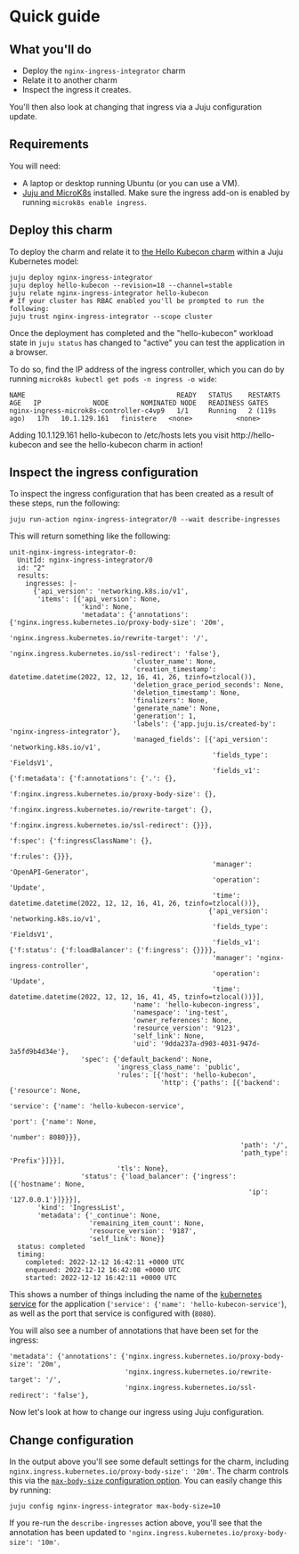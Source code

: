 
# Quick guide

## What you'll do

- Deploy the `nginx-ingress-integrator` charm
- Relate it to another charm
- Inspect the ingress it creates.

You'll then also look at changing that ingress via a Juju configuration update.

## Requirements

You will need:

* A laptop or desktop running Ubuntu (or you can use a VM).
* [Juju and MicroK8s](https://juju.is/docs/olm/microk8s) installed. Make sure the ingress add-on is enabled by running `microk8s enable ingress`.

## Deploy this charm

To deploy the charm and relate it to
[the Hello Kubecon charm](https://charmhub.io/hello-kubecon) within a Juju Kubernetes model:

    juju deploy nginx-ingress-integrator
    juju deploy hello-kubecon --revision=18 --channel=stable
    juju relate nginx-ingress-integrator hello-kubecon
    # If your cluster has RBAC enabled you'll be prompted to run the following:
    juju trust nginx-ingress-integrator --scope cluster

Once the deployment has completed and the "hello-kubecon" workload state in
`juju status` has changed to "active" you can test the application in
a browser. 

To do so, find the IP address of the ingress controller, which you can do by running `microk8s kubectl get pods -n ingress -o wide`:
```
NAME                                      READY   STATUS    RESTARTS       AGE   IP             NODE        NOMINATED NODE   READINESS GATES
nginx-ingress-microk8s-controller-c4vp9   1/1     Running   2 (119s ago)   17h   10.1.129.161   finistere   <none>           <none>
```
Adding 10.1.129.161 hello-kubecon to /etc/hosts lets you visit http://hello-kubecon and see the hello-kubecon charm in action!

## Inspect the ingress configuration

To inspect the ingress configuration that has been created as a result of these steps, run the following:

    juju run-action nginx-ingress-integrator/0 --wait describe-ingresses

This will return something like the following:

```
unit-nginx-ingress-integrator-0:
  UnitId: nginx-ingress-integrator/0
  id: "2"
  results:
    ingresses: |-
      {'api_version': 'networking.k8s.io/v1',
       'items': [{'api_version': None,
                  'kind': None,
                  'metadata': {'annotations': {'nginx.ingress.kubernetes.io/proxy-body-size': '20m',
                                               'nginx.ingress.kubernetes.io/rewrite-target': '/',
                                               'nginx.ingress.kubernetes.io/ssl-redirect': 'false'},
                               'cluster_name': None,
                               'creation_timestamp': datetime.datetime(2022, 12, 12, 16, 41, 26, tzinfo=tzlocal()),
                               'deletion_grace_period_seconds': None,
                               'deletion_timestamp': None,
                               'finalizers': None,
                               'generate_name': None,
                               'generation': 1,
                               'labels': {'app.juju.is/created-by': 'nginx-ingress-integrator'},
                               'managed_fields': [{'api_version': 'networking.k8s.io/v1',
                                                   'fields_type': 'FieldsV1',
                                                   'fields_v1': {'f:metadata': {'f:annotations': {'.': {},
                                                                                                  'f:nginx.ingress.kubernetes.io/proxy-body-size': {},
                                                                                                  'f:nginx.ingress.kubernetes.io/rewrite-target': {},
                                                                                                  'f:nginx.ingress.kubernetes.io/ssl-redirect': {}}},
                                                                 'f:spec': {'f:ingressClassName': {},
                                                                            'f:rules': {}}},
                                                   'manager': 'OpenAPI-Generator',
                                                   'operation': 'Update',
                                                   'time': datetime.datetime(2022, 12, 12, 16, 41, 26, tzinfo=tzlocal())},
                                                  {'api_version': 'networking.k8s.io/v1',
                                                   'fields_type': 'FieldsV1',
                                                   'fields_v1': {'f:status': {'f:loadBalancer': {'f:ingress': {}}}},
                                                   'manager': 'nginx-ingress-controller',
                                                   'operation': 'Update',
                                                   'time': datetime.datetime(2022, 12, 12, 16, 41, 45, tzinfo=tzlocal())}],
                               'name': 'hello-kubecon-ingress',
                               'namespace': 'ing-test',
                               'owner_references': None,
                               'resource_version': '9123',
                               'self_link': None,
                               'uid': '9dda237a-d903-4031-947d-3a5fd9b4d34e'},
                  'spec': {'default_backend': None,
                           'ingress_class_name': 'public',
                           'rules': [{'host': 'hello-kubecon',
                                      'http': {'paths': [{'backend': {'resource': None,
                                                                      'service': {'name': 'hello-kubecon-service',
                                                                                  'port': {'name': None,
                                                                                           'number': 8080}}},
                                                          'path': '/',
                                                          'path_type': 'Prefix'}]}}],
                           'tls': None},
                  'status': {'load_balancer': {'ingress': [{'hostname': None,
                                                            'ip': '127.0.0.1'}]}}}],
       'kind': 'IngressList',
       'metadata': {'_continue': None,
                    'remaining_item_count': None,
                    'resource_version': '9187',
                    'self_link': None}}
  status: completed
  timing:
    completed: 2022-12-12 16:42:11 +0000 UTC
    enqueued: 2022-12-12 16:42:08 +0000 UTC
    started: 2022-12-12 16:42:11 +0000 UTC
```
This shows a number of things including the name of the [kubernetes service](https://kubernetes.io/docs/concepts/services-networking/service/) for the application (`'service': {'name': 'hello-kubecon-service'`), as well as the port that service is configured with (`8080`). 

You will also see a number of annotations that have been set for the ingress:
```
'metadata': {'annotations': {'nginx.ingress.kubernetes.io/proxy-body-size': '20m',
                             'nginx.ingress.kubernetes.io/rewrite-target': '/',
                             'nginx.ingress.kubernetes.io/ssl-redirect': 'false'},
```
Now let's look at how to change our ingress using Juju configuration.
## Change configuration
In the output above you'll see some default settings for the charm, including `nginx.ingress.kubernetes.io/proxy-body-size': '20m'`. The charm controls this via the [`max-body-size` configuration option](https://charmhub.io/nginx-ingress-integrator/configure#max-body-size). You can easily change this by running:

    juju config nginx-ingress-integrator max-body-size=10

If you re-run the `describe-ingresses` action above, you'll see that the annotation has been updated to `'nginx.ingress.kubernetes.io/proxy-body-size': '10m'`.
